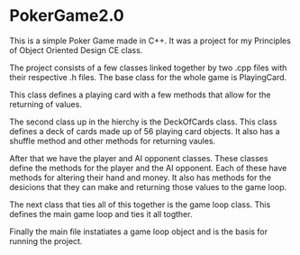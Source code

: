 ﻿# PokerGame2.0
This is a simple Poker Game made in C++.
It was a project for my Principles of Object Oriented Design CE class.

The project consists of a few classes linked together by two .cpp files with their respective .h files.
The base class for the whole game is PlayingCard.

This class defines a playing card with a few methods that allow for the
returning of values.

The second class up in the hierchy is the DeckOfCards class.
This class defines a deck of cards made up of 56 playing card objects.
It also has a shuffle method and other methods for returning vaules.

After that we have the player and AI opponent classes.
These classes define the methods for the player and the AI opponent.
Each of these have methods for altering their hand and money.
It also has methods for the desicions that they can make and returning those values to the game loop.

The next class that ties all of this together is the game loop class.
This defines the main game loop and ties it all togther.

Finally the main file instatiates a game loop object and is the basis for running the project.
